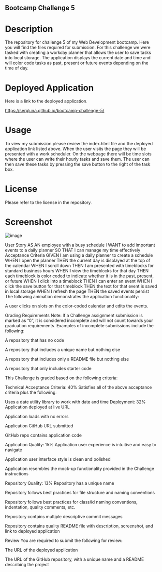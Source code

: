 ## Bootcamp Challenge 5
# Description

The repository for challenge 5 of my Web Development bootcamp. Here you will find the files required for submission. For this challenge we were tasked with creating a workday planner that allows the user to save tasks into local storage. The application displays the current date and time and will color code tasks as past, present or future events depending on the time of day.

# Deployed Application
Here is a link to the deployed application.

https://sergluna.github.io/bootcamp-challenge-5/

# Usage

To view my submission please review the index.html file and the deployed application link listed above. When the user visits the page they will be presented with a work scheduler. On the webpage there will be time slots where the user can write their hourly tasks and save them. The user can then save these tasks by pressing the save button to the right of the task box.

# License

Please refer to the license in the repository.

# Screenshot

![image](https://user-images.githubusercontent.com/111019074/201826718-86ca9e12-0aab-4fd4-8af4-505e79c6a925.png)

User Story
AS AN employee with a busy schedule
I WANT to add important events to a daily planner
SO THAT I can manage my time effectively
Acceptance Criteria
GIVEN I am using a daily planner to create a schedule
WHEN I open the planner
THEN the current day is displayed at the top of the calendar
WHEN I scroll down
THEN I am presented with timeblocks for standard business hours
WHEN I view the timeblocks for that day
THEN each timeblock is color coded to indicate whether it is in the past, present, or future
WHEN I click into a timeblock
THEN I can enter an event
WHEN I click the save button for that timeblock
THEN the text for that event is saved in local storage
WHEN I refresh the page
THEN the saved events persist
The following animation demonstrates the application functionality:

A user clicks on slots on the color-coded calendar and edits the events.

Grading Requirements
Note: If a Challenge assignment submission is marked as “0”, it is considered incomplete and will not count towards your graduation requirements. Examples of incomplete submissions include the following:

A repository that has no code

A repository that includes a unique name but nothing else

A repository that includes only a README file but nothing else

A repository that only includes starter code

This Challenge is graded based on the following criteria:

Technical Acceptance Criteria: 40%
Satisfies all of the above acceptance criteria plus the following:

Uses a date utility library to work with date and time
Deployment: 32%
Application deployed at live URL

Application loads with no errors

Application GitHub URL submitted

GitHub repo contains application code

Application Quality: 15%
Application user experience is intuitive and easy to navigate

Application user interface style is clean and polished

Application resembles the mock-up functionality provided in the Challenge instructions

Repository Quality: 13%
Repository has a unique name

Repository follows best practices for file structure and naming conventions

Repository follows best practices for class/id naming conventions, indentation, quality comments, etc.

Repository contains multiple descriptive commit messages

Repository contains quality README file with description, screenshot, and link to deployed application

Review
You are required to submit the following for review:

The URL of the deployed application

The URL of the GitHub repository, with a unique name and a README describing the project
